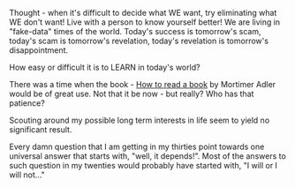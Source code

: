 


Thought - when it's difficult to decide what WE want, try eliminating what WE don't want!
Live with a person to know yourself better!
We are living in "fake-data" times of the world. Today's success is tomorrow's scam, today's scam is tomorrow's revelation, today's revelation is tomorrow's disappointment.



How easy or difficult it is to LEARN in today's world?

There was a time when the book - [How to read a book](https://www.amazon.in/How-Read-Book-Mortimer-Adler/dp/0671212095) by Mortimer Adler would be of great use. 
Not that it be now - but really? Who has that patience? 




Scouting around my possible long term interests in life seem to yield no significant result. 

Every damn question that I am getting in my thirties point towards one universal answer that starts with, "well, it depends!". Most of the answers to such question in my twenties would probably have started with, "I will or I will not..."


